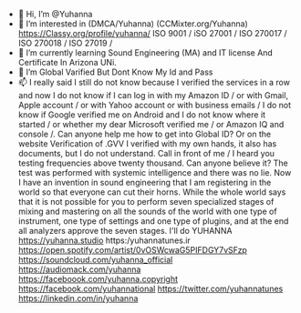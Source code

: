 - 👋 Hi, I’m @Yuhanna
- 👀 I’m interested in (DMCA/Yuhanna) (CCMixter.org/Yuhanna) https://Classy.org/profile/yuhanna/ ISO 9001 / iSO 27001 / ISO 270017 / ISO 270018 / ISO 27019 / 
- 🌱 I’m currently learning Sound Engineering (MA) and IT license And Certificate In Arizona UNi.
- 💞️ I’m Global Varified But Dont Know My Id and Pass
- 📫 I really said I still do not know because I verified the services in a row and now I do not know if I can log in with my Amazon ID / or with Gmail, Apple account / or with Yahoo account or with business emails / I do not know if Google verified me on Android and I do not know where it started / or whether my dear Microsoft verified me / or Amazon IQ and console /. Can anyone help me how to get into Global ID? Or on the website
Verification of .GVV I verified with my own hands, it also has documents, but I do not understand. Call in front of me / I heard you testing frequencies above twenty thousand. Can anyone believe it? The test was performed with systemic intelligence and there was no lie. Now I have an invention in sound engineering that I am registering in the world so that everyone can cut their horns. While the whole world says that it is not possible for you to perform seven specialized stages of mixing and mastering on all the sounds of the world with one type of instrument, one type of settings and one type of plugins, and at the end all analyzers approve the seven stages. I'll do
YUHANNA
https://yuhanna.studio
https:/yuhannatunes.ir
https://open.spotify.com/artist/0vOSWcwaG5PIFDGY7vSFzp
https://soundcloud.com/yuhanna_official
https://audiomack.com/yuhanna
https://faceboook.com/yuhanna.copyright
https://facebook.com/yuhannational 
https://twitter.com/yuhannatunes
https://linkedin.com/in/yuhanna
<!---
yuhannatunes@gmail.com
yuhannatunes@hotmail.com
sajjad.yuhanna@yahoo.com
rap@yuhannatunes.ir
info@yuhanna.studio
yuhanna-music@outlook.com

Yuhanna/Yuhanna is a ✨ special ✨ repository because its `README.md` (this file) appears on your GitHub profile.
You can click the Preview link to take a look at your changes.
--->
